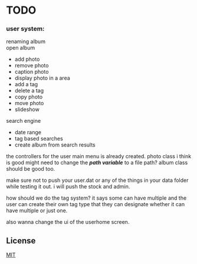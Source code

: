 # TODO
### user system:
renaming album\
open album
- add photo
- remove photo
- caption photo
- display photo in a area
- add a tag
- delete a tag
- copy photo
- move photo
- slideshow
  
search engine
- date range
- tag based searches
- create album from search results

the controllers for the user main menu is already created.
photo class i think is good might need to change the *__path variable__* to a file path?
album class should be good too.

make sure not to push your user.dat or any of the things in your data folder while testing it out. i will push the stock and admin.

how should we do the tag system? it says some can have multiple and the user can create their own tag type that they can designate whether it can have multiple or just one.

also wanna change the ui of the userhome screen.


## License

[MIT](https://choosealicense.com/licenses/mit/)
